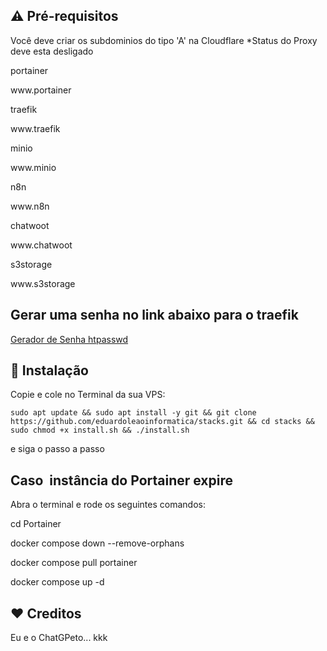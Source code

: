 ## ⚠️ Pré-requisitos

Você deve criar os subdominios do tipo 'A' na Cloudflare
*Status do Proxy deve esta desligado

<p>portainer</p>
<p>www.portainer</p>
<p>traefik</p>
<p>www.traefik</p>
<p>minio</p>
<p>www.minio</p>
<p>n8n</p>
<p>www.n8n</p>
<p>chatwoot</p>
<p>www.chatwoot</p>
<p>s3storage</p>
<p>www.s3storage</p>



## Gerar uma senha no link abaixo para o traefik

<a href="https://packtypebot.com.br/gerador/htpasswd.php">Gerador de Senha htpasswd</a>

## 💽 Instalação

<p>Copie e cole no Terminal da sua VPS:</p>

```
sudo apt update && sudo apt install -y git && git clone https://github.com/eduardoleaoinformatica/stacks.git && cd stacks && sudo chmod +x install.sh && ./install.sh
```

<p> e siga o passo a passo</p>

## Caso  instância do Portainer expire

Abra o terminal e rode os seguintes comandos:

<p>cd Portainer

<p>docker compose down --remove-orphans
<p>docker compose pull portainer
<p>docker compose up -d

## ❤️ Creditos

<p>Eu e o ChatGPeto... kkk</p>
